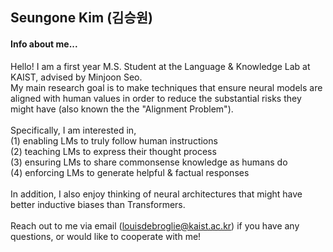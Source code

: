 ## Seungone Kim (김승원)

#### Info about me...
Hello! I am a first year M.S. Student at the Language & Knowledge Lab at KAIST, advised by Minjoon Seo.<br>
My main research goal is to make techniques that ensure neural models are aligned with human values in order to reduce the substantial risks they might have (also known the the "Alignment Problem").<br>
<br>
Specifically, I am interested in, <br>
(1) enabling LMs to truly follow human instructions <br>
(2) teaching LMs to express their thought process <br>
(3) ensuring LMs to share commonsense knowledge as humans do <br>
(4) enforcing LMs to generate helpful & factual responses <br>
<br>
In addition, I also enjoy thinking of neural architectures that might have better inductive biases than Transformers.<br>
<br>
Reach out to me via email (louisdebroglie@kaist.ac.kr) if you have any questions, or would like to cooperate with me!
